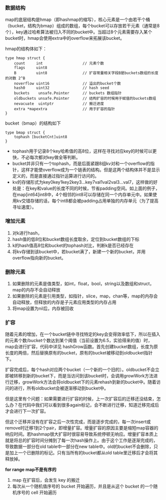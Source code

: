 ### 数据结构
map的底层结构是hmap（即hashmap的缩写），核心元素是一个由若干个桶（bucket，结构为bmap）组成的数组，每个bucket可以存放若干元素（通常是8个），key通过哈希算法被归入不同的bucket中。当超过8个元素需要存入某个bucket时，hmap会使用extra中的overflow来拓展该bucket。

hmap的结构体如下：
```
type hmap struct {
    count     int                  // 元素个数
    flags     uint8
    B         uint8                // 扩容常量相关字段B是buckets数组的长度的对数 2^B
    noverflow uint16               // 溢出的bucket个数
    hash0     uint32               // hash seed
    buckets    unsafe.Pointer      // buckets 数组指针
    oldbuckets unsafe.Pointer      // 结构扩容的时候用于赋值的buckets数组
    nevacuate  uintptr             // 搬迁进度
    extra *mapextra                // 用于扩容的指针
}
```
bucket（bmap）的结构如下
```
type bmap struct {
    tophash [bucketCnt]uint8
}
```
- tophash用于记录8个key哈希值的高8位，这样在寻找对应key的时候可以更快，不必每次都对key做全等判断。
- bucket并非只有一个tophash，而是后面紧跟8组kv对和一个overflow的指针，这样才能使overflow成为一个链表的结构。但是这两个结构体并不是显示定义的，而是直接通过指针运算进行访问的。
- kv的存储形式为key0key1key2key3…key7val1val2val3…val7，这样做的好处是：在key和value的长度不同的时候，节省padding空间。如上面的例子，在map[int64]int8中，4个相邻的int8可以存储在同一个内存单元中。如果使用kv交错存储的话，每个int8都会被padding占用单独的内存单元（为了提高寻址速度）。

### 增加元素
1. 对k进行hash，
2. hash值的低8位和bucket数组长度取余，定位到bucket数组的下标
3. k的hash值高8位和bucket的tophash对比，判断k是否已经存在
4. 将kv存储到该bucket中，若bucket满了，新建一个新的bucket，并用overflow指向新的bucket。

### 删除元素
1. 如果删除的元素是值类型，如int，float，bool，string以及数组和struct，map的内存不会自动释放
2. 如果删除的元素是引用类型，如指针，slice，map，chan等，map的内存会自动释放，但释放的内存是子元素应用类型的内存占用
3. 将map设置为nil后，内存被回收

### 扩容
随着元素的增加，在一个bucket链中寻找特定的key会变得效率低下，所以在插入的元素个数/bucket个数达到某个阈值（当前设置为6.5，实验得来的值）时，map会进行扩容，代码中详见 hashGrow函数。首先创建bucket数组，长度为原长度的两倍，然后替换原有的bucket，原有的bucket被移动到oldbucket指针下。

扩容完成后，每个hash对应两个bucket（一个新的一个旧的）。oldbucket不会立即被转移到新的bucket下，而是当访问到该bucket时，会调用growWork方法进行迁移，growWork方法会将oldbucket下的元素rehash到新的bucket中。随着访问的进行，所有oldbucket会被逐渐移动到bucket中。

但是这里有个问题：如果需要进行扩容的时候，上一次扩容后的迁移还没结束，怎么办？在代码中我们可以看到很多again标记，会不断进行迁移，知道迁移完成后才会进行下一次扩容。

但这个迁移并没有在扩容之后一次性完成，而是逐步完成的，每一次insert或remove时迁移1到2个pair，即增量扩容。增量扩容的原因主要是缩短map容器的响应时间。若hashmap很大扩容时很容易导致系统停顿无响应。增量扩容本质上就是将总的扩容时间分摊到了每一次hash操作上。由于这个工作是逐渐完成的，导致数据一部分在old table中一部分在new table中。old的bucket不会删除，只是加上一个已删除的标记。只有当所有的bucket都从old table里迁移后才会将其释放掉。

**for range map不是有序的**
1. map 在扩容后，会发生 key 的搬迁
2. 每次从一个随机值序号的 bucket 开始遍历，并且是从这个 bucket 的一个随机序号的 cell 开始遍历